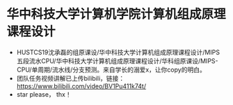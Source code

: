 # 华中科技大学计算机学院计算机组成原理课程设计
+ HUSTCS19沈承磊的组原课设/华中科技大学计算机组成原理课程设计/MIPS五段流水CPU/华中科技大学计算机组成原理课程设计/华科组原课设/MIPS-CPU/单周期/流水线/分支预测。来自学长的溺爱x，让你copy的明白。
+ 团队任务视频讲解已上传bilibili，链接：https://www.bilibili.com/video/BV1Pu411k74t/
+ star please， thx！
